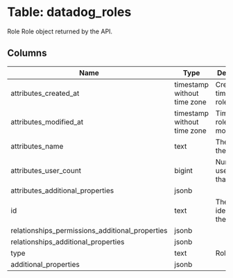 
# Table: datadog_roles
Role Role object returned by the API.
## Columns
| Name        | Type           | Description  |
| ------------- | ------------- | -----  |
|attributes_created_at|timestamp without time zone|Creation time of the role.|
|attributes_modified_at|timestamp without time zone|Time of last role modification.|
|attributes_name|text|The name of the role|
|attributes_user_count|bigint|Number of users with that role.|
|attributes_additional_properties|jsonb||
|id|text|The unique identifier of the role.|
|relationships_permissions_additional_properties|jsonb||
|relationships_additional_properties|jsonb||
|type|text|Roles type.|
|additional_properties|jsonb||
